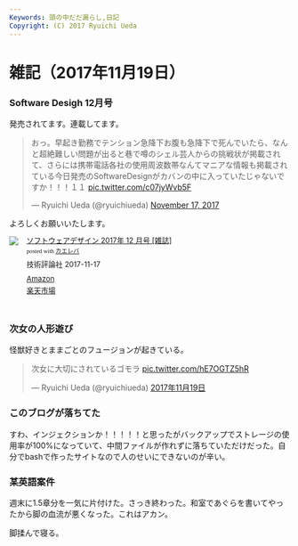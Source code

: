 ```yaml
---
Keywords: 頭の中だだ漏らし,日記
Copyright: (C) 2017 Ryuichi Ueda
---
```


# 雑記（2017年11月19日）

### Software Desigh 12月号

発売されてます。連載してます。

<blockquote class="twitter-tweet" data-partner="tweetdeck"><p lang="ja" dir="ltr">おっ。早起き勤務でテンション急降下お腹も急降下で死んでいたら、なんと超絶難しい問題が出ると巷で噂のシェル芸人からの挑戦状が掲載されて、さらには携帯電話各社の使用周波数帯なんてマニアな情報も掲載されている今日発売のSoftwareDesignがカバンの中に入っていたじゃないですか！！！１１ <a href="https://t.co/c07jyWvb5F">pic.twitter.com/c07jyWvb5F</a></p>&mdash; Ryuichi Ueda (@ryuichiueda) <a href="https://twitter.com/ryuichiueda/status/931645712751779843?ref_src=twsrc%5Etfw">November 17, 2017</a></blockquote>
<script async src="https://platform.twitter.com/widgets.js" charset="utf-8"></script>


よろしくお願いいたします。

<div class="kaerebalink-box" style="text-align:left;padding-bottom:20px;font-size:small;/zoom: 1;overflow: hidden;"><div class="kaerebalink-image" style="float:left;margin:0 15px 10px 0;"><a href="http://www.amazon.co.jp/exec/obidos/ASIN/B075RC46G5/ryuichiueda-22/" target="_blank" ><img src="https://images-fe.ssl-images-amazon.com/images/I/51H1gtuZodL._SL160_.jpg" style="border: none;" /></a></div><div class="kaerebalink-info" style="line-height:120%;/zoom: 1;overflow: hidden;"><div class="kaerebalink-name" style="margin-bottom:10px;line-height:120%"><a href="http://www.amazon.co.jp/exec/obidos/ASIN/B075RC46G5/ryuichiueda-22/" target="_blank" >ソフトウェアデザイン 2017年 12 月号 [雑誌]</a><div class="kaerebalink-powered-date" style="font-size:8pt;margin-top:5px;font-family:verdana;line-height:120%">posted with <a href="http://kaereba.com" rel="nofollow" target="_blank">カエレバ</a></div></div><div class="kaerebalink-detail" style="margin-bottom:5px;"> 技術評論社 2017-11-17    </div><div class="kaerebalink-link1" style="margin-top:10px;"><div class="shoplinkamazon" style="margin:5px 0"><a href="http://www.amazon.co.jp/gp/search?keywords=%E3%82%BD%E3%83%95%E3%83%88%E3%82%A6%E3%82%A7%E3%82%A2%E3%83%87%E3%82%B6%E3%82%A4%E3%83%B3%2012%E6%9C%88&__mk_ja_JP=%E3%82%AB%E3%82%BF%E3%82%AB%E3%83%8A&tag=ryuichiueda-22" target="_blank" >Amazon</a></div><div class="shoplinkrakuten" style="margin:5px 0"><a href="https://hb.afl.rakuten.co.jp/hgc/131cef76.deb3ed6a.131cef77.7335f681/?pc=http%3A%2F%2Fsearch.rakuten.co.jp%2Fsearch%2Fmall%2F%25E3%2582%25BD%25E3%2583%2595%25E3%2583%2588%25E3%2582%25A6%25E3%2582%25A7%25E3%2582%25A2%25E3%2583%2587%25E3%2582%25B6%25E3%2582%25A4%25E3%2583%25B3%252012%25E6%259C%2588%2F-%2Ff.1-p.1-s.1-sf.0-st.A-v.2%3Fx%3D0%26scid%3Daf_ich_link_urltxt%26m%3Dhttp%3A%2F%2Fm.rakuten.co.jp%2F" target="_blank" >楽天市場</a></div></div></div><div class="booklink-footer" style="clear: left"></div></div>


### 次女の人形遊び

怪獣好きとままごとのフュージョンが起きている。

<blockquote class="twitter-tweet" data-lang="ja"><p lang="ja" dir="ltr">次女に大切にされているゴモラ <a href="https://t.co/hE7OGTZ5hR">pic.twitter.com/hE7OGTZ5hR</a></p>&mdash; Ryuichi Ueda (@ryuichiueda) <a href="https://twitter.com/ryuichiueda/status/932139429610663936?ref_src=twsrc%5Etfw">2017年11月19日</a></blockquote>
<script async src="https://platform.twitter.com/widgets.js" charset="utf-8"></script>

### このブログが落ちてた

すわ、インジェクションか！！！！！と思ったがバックアップでストレージの使用率が100%になっていて、中間ファイルが作れずに落ちていただけだった。自分でbashで作ったサイトなので人のせいにできないのが辛い。

### 某英語案件

週末に1.5章分を一気に片付けた。さっき終わった。和室であぐらを書いてやったから脚の血流が悪くなった。これはアカン。


脚揉んで寝る。
